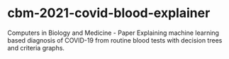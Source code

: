 # cbm-2021-covid-blood-explainer
Computers in Biology and Medicine - Paper Explaining machine learning based diagnosis of COVID-19 from routine blood tests with decision trees and criteria graphs.
